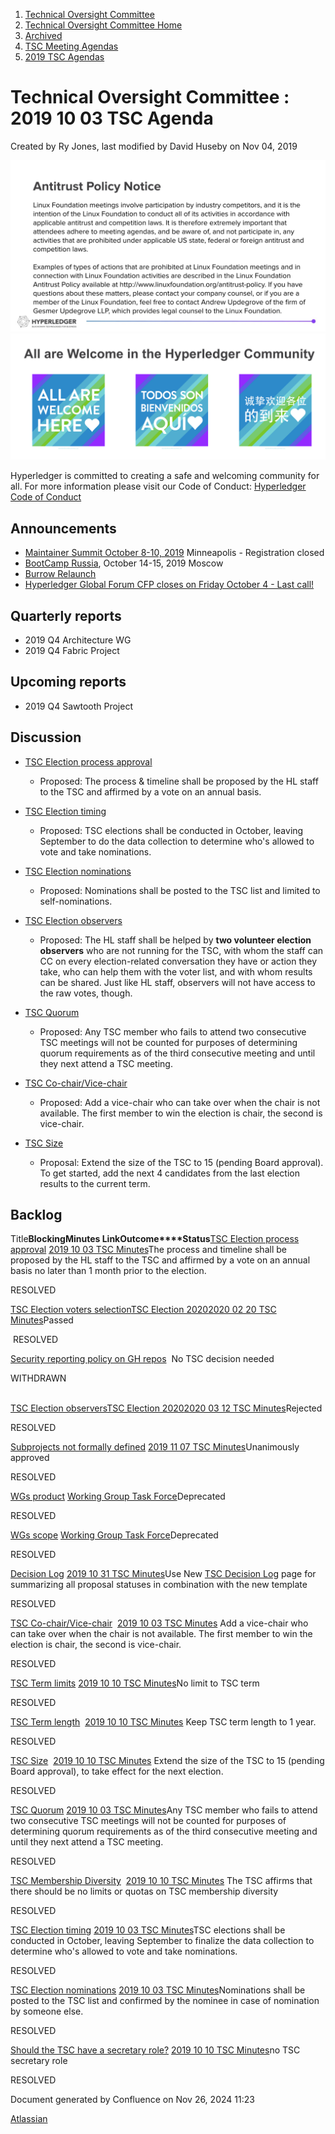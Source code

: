 1. [Technical Oversight Committee](index.html)
2. [Technical Oversight Committee Home](Technical-Oversight-Committee-Home_21430274.html)
3. [Archived](Archived_21447696.html)
4. [TSC Meeting Agendas](TSC-Meeting-Agendas_21448768.html)
5. [2019 TSC Agendas](2019-TSC-Agendas_21448769.html)

# Technical Oversight Committee : 2019 10 03 TSC Agenda

Created by Ry Jones, last modified by David Huseby on Nov 04, 2019

![](attachments/21431877/21448548.png?height=250) ![](attachments/21431877/21448549.png?height=250)

Hyperledger is committed to creating a safe and welcoming community for all. For more information please visit our Code of Conduct: [Hyperledger Code of Conduct](https://lf-hyperledger.atlassian.net/wiki/spaces/HYP/pages/19595281/Hyperledger+Code+of+Conduct)

## Announcements

- [Maintainer Summit October 8-10, 2019](https://lf-hyperledger.atlassian.net/wiki/display/events/Maintainer+Summit+October+8-10%2C+2019) Minneapolis - Registration closed
- [BootCamp Russia](https://lf-hyperledger.atlassian.net/wiki/display/RU/BootCamp+Russia), October 14-15, 2019 Moscow
- [Burrow Relaunch](https://lists.hyperledger.org/g/tsc/topic/34356131)
- [Hyperledger Global Forum CFP closes on Friday October 4 - Last call!](https://events.linuxfoundation.org/events/hyperledger-global-forum-2020/program/cfp/)

## Quarterly reports

- 2019 Q4 Architecture WG
- 2019 Q4 Fabric Project

## Upcoming reports

- 2019 Q4 Sawtooth Project

## Discussion

- [TSC Election process approval](TSC-Election-process-approval_21434681.html)
  
  - Proposed: The process &amp; timeline shall be proposed by the HL staff to the TSC and affirmed by a vote on an annual basis.
- [TSC Election timing](TSC-Election-timing_21434701.html)
  
  - Proposed: TSC elections shall be conducted in October, leaving September to do the data collection to determine who's allowed to vote and take nominations.
- [TSC Election nominations](TSC-Election-nominations_21434695.html)
  
  - Proposed: Nominations shall be posted to the TSC list and limited to self-nominations.
- [TSC Election observers](TSC-Election-observers_21434687.html)
  
  - Proposed: The HL staff shall be helped by **two volunteer election observers** who are not running for the TSC, with whom the staff can CC on every election-related conversation they have or action they take, who can help them with the voter list, and with whom results can be shared. Just like HL staff, observers will not have access to the raw votes, though.
- [TSC Quorum](TSC-Quorum_21431698.html)
  
  - Proposed: Any TSC member who fails to attend two consecutive TSC meetings will not be counted for purposes of determining quorum requirements as of the third consecutive meeting and until they next attend a TSC meeting.
- [TSC Co-chair/Vice-chair](21431694.html)
  
  - Proposed: Add a vice-chair who can take over when the chair is not available. The first member to win the election is chair, the second is vice-chair.
- [TSC Size](TSC-Size_21430312.html)
  
  - Proposal: Extend the size of the TSC to 15 (pending Board approval). To get started, add the next 4 candidates from the last election results to the current term.

## Backlog

Title**Blocking****Minutes Link****Outcome****Status**[TSC Election process approval](/wiki/spaces/TSC/pages/21434681/TSC+Election+process+approval) [2019 10 03 TSC Minutes](https://lf-hyperledger.atlassian.net/wiki/spaces/TSC/pages/21434786/2019+10+03+TSC+Minutes)The process and timeline shall be proposed by the HL staff to the TSC and affirmed by a vote on an annual basis no later than 1 month prior to the election.

RESOLVED 

[TSC Election voters selection](/wiki/spaces/TSC/pages/21431702/TSC+Election+voters+selection)[TSC Election 2020](https://lf-hyperledger.atlassian.net/wiki/spaces/TSC/pages/21434260/TSC+Election+2020)[2020 02 20 TSC Minutes](https://lf-hyperledger.atlassian.net/wiki/spaces/TSC/pages/21438695/2020+02+20+TSC+Minutes)Passed

 RESOLVED 

[Security reporting policy on GH repos](/wiki/spaces/TSC/pages/21430398/Security+reporting+policy+on+GH+repos)  No TSC decision needed

WITHDRAWN   
 

[TSC Election observers](/wiki/spaces/TSC/pages/21434687/TSC+Election+observers)[TSC Election 2020](https://lf-hyperledger.atlassian.net/wiki/spaces/TSC/pages/21434260/TSC+Election+2020)[2020 03 12 TSC Minutes](https://lf-hyperledger.atlassian.net/wiki/spaces/TSC/pages/21438888/2020+03+12+TSC+Minutes)Rejected

RESOLVED

[Subprojects not formally defined](/wiki/spaces/TSC/pages/21431719/Subprojects+not+formally+defined) [2019 11 07 TSC Minutes](https://lf-hyperledger.atlassian.net/wiki/spaces/TSC/pages/21437626/2019+11+07+TSC+Minutes)Unanimously approved

RESOLVED 

[WGs product](/wiki/spaces/TSC/pages/21431731/WGs+product) [Working Group Task Force](https://lf-hyperledger.atlassian.net/wiki/spaces/TF/pages/20873361/Working+Group+Task+Force)Deprecated

RESOLVED

[WGs scope](/wiki/spaces/TSC/pages/21431725/WGs+scope) [Working Group Task Force](https://lf-hyperledger.atlassian.net/wiki/spaces/TF/pages/20873361/Working+Group+Task+Force)Deprecated

RESOLVED 

[Decision Log](/wiki/spaces/TSC/pages/21431740/Decision+Log) [2019 10 31 TSC Minutes](https://lf-hyperledger.atlassian.net/wiki/spaces/TSC/pages/21437424/2019+10+31+TSC+Minutes)Use New [TSC Decision Log](https://lf-hyperledger.atlassian.net/wiki/spaces/TSC/pages/21437418/TSC+Decision+Log) page for summarizing all proposal statuses in combination with the new template

RESOLVED 

[TSC Co-chair/Vice-chair](/wiki/spaces/TSC/pages/21431694/TSC+Co-chair+Vice-chair)  [2019 10 03 TSC Minutes](https://lf-hyperledger.atlassian.net/wiki/spaces/TSC/pages/21434786/2019+10+03+TSC+Minutes) Add a vice-chair who can take over when the chair is not available. The first member to win the election is chair, the second is vice-chair.

RESOLVED 

[TSC Term limits](/wiki/spaces/TSC/pages/21431714/TSC+Term+limits) [2019 10 10 TSC Minutes](https://lf-hyperledger.atlassian.net/wiki/display/TSC/2019+10+10+TSC+Minutes)No limit to TSC term

RESOLVED 

[TSC Term length](/wiki/spaces/TSC/pages/21431690/TSC+Term+length)  [2019 10 10 TSC Minutes](https://lf-hyperledger.atlassian.net/wiki/display/TSC/2019+10+10+TSC+Minutes) Keep TSC term length to 1 year.

RESOLVED 

[TSC Size](/wiki/spaces/TSC/pages/21430312/TSC+Size)  [2019 10 10 TSC Minutes](https://lf-hyperledger.atlassian.net/wiki/display/TSC/2019+10+10+TSC+Minutes) Extend the size of the TSC to 15 (pending Board approval), to take effect for the next election.

RESOLVED 

[TSC Quorum](/wiki/spaces/TSC/pages/21431698/TSC+Quorum) [2019 10 03 TSC Minutes](https://lf-hyperledger.atlassian.net/wiki/spaces/TSC/pages/21434786/2019+10+03+TSC+Minutes)Any TSC member who fails to attend two consecutive TSC meetings will not be counted for purposes of determining quorum requirements as of the third consecutive meeting and until they next attend a TSC meeting.

RESOLVED 

[TSC Membership Diversity](/wiki/spaces/TSC/pages/21430345/TSC+Membership+Diversity)  [2019 10 10 TSC Minutes](https://lf-hyperledger.atlassian.net/wiki/display/TSC/2019+10+10+TSC+Minutes) The TSC affirms that there should be no limits or quotas on TSC membership diversity

RESOLVED 

[TSC Election timing](/wiki/spaces/TSC/pages/21434701/TSC+Election+timing) [2019 10 03 TSC Minutes](https://lf-hyperledger.atlassian.net/wiki/spaces/TSC/pages/21434786/2019+10+03+TSC+Minutes)TSC elections shall be conducted in October, leaving September to finalize the data collection to determine who's allowed to vote and take nominations.

RESOLVED 

[TSC Election nominations](/wiki/spaces/TSC/pages/21434695/TSC+Election+nominations) [2019 10 03 TSC Minutes](https://lf-hyperledger.atlassian.net/wiki/spaces/TSC/pages/21434786/2019+10+03+TSC+Minutes)Nominations shall be posted to the TSC list and confirmed by the nominee in case of nomination by someone else.

RESOLVED 

[Should the TSC have a secretary role?](/wiki/spaces/TSC/pages/21431769/Should+the+TSC+have+a+secretary+role) [2019 10 10 TSC Minutes](https://lf-hyperledger.atlassian.net/wiki/display/TSC/2019+10+10+TSC+Minutes)no TSC secretary role

RESOLVED 

Document generated by Confluence on Nov 26, 2024 11:23

[Atlassian](http://www.atlassian.com/)
